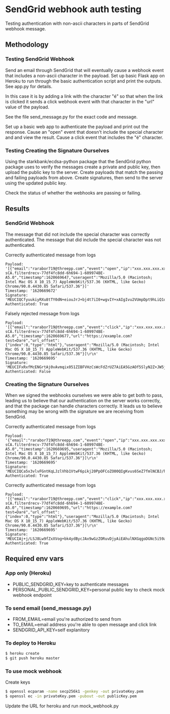 # SendGrid webhook auth testing

Testing authentication with non-ascii characters in parts of SendGrid webhook message.


## Methodology

### Testing SendGrid Webhook

Send an email through SendGrid that will eventually cause a webhook event that includes a non-ascii character in the payload. Set up basic Flask app on Heroku to run through the basic authentication script and print the outputs. See app.py for details.

In this case it is by adding a link with the character "é" so that when the link is clicked it sends a click webhook event with that character in the "url" value of the payload.

See the file send_message.py for the exact code and message.

Set up a basic web app to authenticate the payload and print out the response. Cause an "open" event that doesn't include the special character and and view the result. Cause a click event that includes the "é" character.

### Testing Creating the Signature Ourselves

Using the starkbank/ecdsa-python package that the SendGrid python package uses to verify the messages create a private and public key, then upload the public key to the server. Create payloads that match the passing and failing payloads from above. Create signatures, then send to the server using the updated public key.

Check the status of whether the webhooks are passing or failing.

## Results

### SendGrid  Webhook

The message that did not include the special character was correctly authenticated. The message that did include the special character was not authenticated.

Correctly authenticated message from logs

```
Payload: '[{"email":"rarabor719@threepp.com","event":"open","ip":"xxx.xxx.xxx.xxx","sg_content_type":"html","sg_event_id":"j0NhGx01TCimNpTmBEN0Yg","sg_message_id":"m7BqO7JsQ_Obv9nkaA-sCA.filterdrecv-77df4fc8dd-6h694-1-609974BE-A5.0","timestamp":1620669647,"useragent":"Mozilla/5.0 (Macintosh; Intel Mac OS X 10_15_7) AppleWebKit/537.36 (KHTML, like Gecko) Chrome/90.0.4430.85 Safari/537.36"}]'
Timestamp: '1620669672'
Signature: 'MEUCIQCfyuukiyRXu8tTY0dN+eiouJrJ+bj4t7iI0+wgvIY+xAIgIvu2VUmpDpt9hLiQ1ond6Wkv7wnsJifTJBdZO+O9iHY='
Authenticated: True
```

Falsely rejected message from logs

```
Payload: '[{"email":"rarabor719@threepp.com","event":"click","ip":"xxx.xxx.xxx.xxx","sg_event_id":"EEKhxyYSSjCQ4M92ZUTVtg","sg_message_id":"m7BqO7JsQ_Obv9nkaA-sCA.filterdrecv-77df4fc8dd-6h694-1-609974BE-A5.0","timestamp":1620669677,"url":"https://example.com?test=Daré","url_offset":{"index":0,"type":"html"},"useragent":"Mozilla/5.0 (Macintosh; Intel Mac OS X 10_15_7) AppleWebKit/537.36 (KHTML, like Gecko) Chrome/90.0.4430.85 Safari/537.36"}]\r\n'
Timestamp: '1620669695'
Signature: 'MEUCIFxRxfMcENGrtAj0vAvmqix051ZIBFVHzCsWcFdZrUZ7AiEA5GzAOf5SlyN2Z+JW5jy+NZNAk67Nb0wQuGw+EYfmwkM='
Authenticated: False
```

### Creating the Signature Ourselves

When we signed the webhooks ourselves we were able to get both to pass, leading us to believe that our authentication on the server works correctly, and that the package can handle characters correctly. It leads us to believe something may be wrong with the signature we are receiving from SendGrid.

Correctly authenticated message from logs

```
Payload: '{"email":"rarabor719@threepp.com","event":"open","ip":"xxx.xxx.xxx.xxx","sg_content_type":"html","sg_event_id":"j0NhGx01TCimNpTmBEN0Yg","sg_message_id":"m7BqO7JsQ_Obv9nkaA-sCA.filterdrecv-77df4fc8dd-6h694-1-609974BE-A5.0","timestamp":1620669695,"useragent":"Mozilla/5.0 (Macintosh; Intel Mac OS X 10_15_7) AppleWebKit/537.36 (KHTML, like Gecko) Chrome/90.0.4430.85 Safari/537.36"}]\r\n'
Timestamp: '1620669695'
Signature: 'MEUCIQCa5x3vlvFGntKqLJzlVhb1VtwF6pikj20PpOFCoZO00QIgKvus6SeZ7fmlNCBJ/h5pCcj2wBg2eUuWQN5dJ6vz/l0='
Authenticated: True
```

Correctly authenticated message from logs

```
Payload: '[{"email":"rarabor719@threepp.com","event":"click","ip":"xxx.xxx.xxx.xxx","sg_event_id":"EEKhxyYSSjCQ4M92ZUTVtg","sg_message_id":"m7BqO7JsQ_Obv9nkaA-sCA.filterdrecv-77df4fc8dd-6h694-1-609974BE-A5.0","timestamp":1620669695,"url":"https://example.com?test=Daré","url_offset":{"index":0,"type":"html"},"useragent":"Mozilla/5.0 (Macintosh; Intel Mac OS X 10_15_7) AppleWebKit/537.36 (KHTML, like Gecko) Chrome/90.0.4430.85 Safari/537.36"}]\r\n'
Timestamp: '1620669695'
Signature: 'MEUCIAj+j/LSJ8Lw9fZxXVog+bk4ydBycJAx9wGzZORuvDjyAiEAhulNXGqgoDGNc5i59a4mtt3GGPkDlMY6aA2n8K6ebCM='
Authenticated: True
```

## Required env vars

### App only (Heroku)

* PUBLIC_SENDGRID_KEY=key to authenticate messages
* PERSONAL_PUBLIC_SENDGRID_KEY=personal public key to check mock webhook endpoint

### To send email (send_message.py)

* FROM_EMAIL=email you're authorized to send from
* TO_EMAIL=email address you're able to open message and click link
* SENDGRID_API_KEY=self explanitory

### To deploy to Heroku

```bash
$ heroku create
$ git push heroku master
```

### To use mock webhook

Create keys

```bash
$ openssl ecparam -name secp256k1 -genkey -out privateKey.pem
$ openssl ec -in privateKey.pem -pubout -out publicKey.pem
```

Update the URL for heroku and run mock_webhook.py
